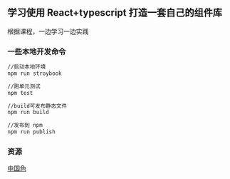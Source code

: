 
## 学习使用 React+typescript 打造一套自己的组件库
根据课程，一边学习一边实践

### 一些本地开发命令

~~~bash
//启动本地环境
npm run stroybook

//跑单元测试
npm test

//build可发布静态文件
npm run build

//发布到 npm
npm run publish
~~~

### 资源
[中国色](http://zhongguose.com/)
